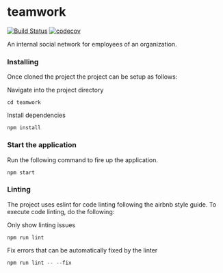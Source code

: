 # teamwork

[![Build Status](https://travis-ci.org/barakaVictor/teamwork.svg?branch=master)](https://travis-ci.org/barakaVictor/teamwork)
[![codecov](https://codecov.io/gh/barakaVictor/teamwork/branch/develop/graph/badge.svg)](https://codecov.io/gh/barakaVictor/teamwork)

 An internal social network for employees of an organization.

### Installing

Once cloned the project the project can be setup as follows:

Navigate into the project directory

```
cd teamwork
```
Install dependencies

```
npm install
```

### Start the application

Run the following command to fire up the application.
```
npm start
```
### Linting
The project uses eslint for code linting following the airbnb style guide. 
To execute code linting, do the following:

Only show linting issues

```
npm run lint
```
Fix errors that can be automatically fixed by the linter

```
npm run lint -- --fix
```
